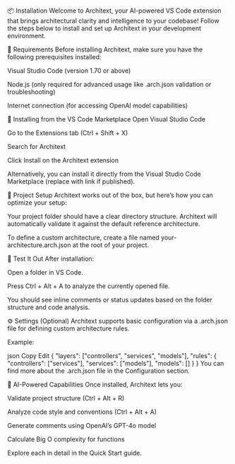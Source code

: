 📦 Installation
Welcome to Architext, your AI-powered VS Code extension that brings architectural clarity and intelligence to your codebase!
Follow the steps below to install and set up Architext in your development environment.

🔧 Requirements
Before installing Architext, make sure you have the following prerequisites installed:

Visual Studio Code (version 1.70 or above)

Node.js (only required for advanced usage like .arch.json validation or troubleshooting)

Internet connection (for accessing OpenAI model capabilities)

🧩 Installing from the VS Code Marketplace
Open Visual Studio Code

Go to the Extensions tab (Ctrl + Shift + X)

Search for Architext

Click Install on the Architext extension

Alternatively, you can install it directly from the Visual Studio Code Marketplace (replace with link if published).

📁 Project Setup
Architext works out of the box, but here’s how you can optimize your setup:

Your project folder should have a clear directory structure. Architext will automatically validate it against the default reference architecture.

To define a custom architecture, create a file named your-architecture.arch.json at the root of your project.

🧪 Test It Out
After installation:

Open a folder in VS Code.

Press Ctrl + Alt + A to analyze the currently opened file.

You should see inline comments or status updates based on the folder structure and code analysis.

⚙️ Settings (Optional)
Architext supports basic configuration via a .arch.json file for defining custom architecture rules.

Example:

json
Copy
Edit
{
  "layers": ["controllers", "services", "models"],
  "rules": {
    "controllers": ["services"],
    "services": ["models"],
    "models": []
  }
}
You can find more about the .arch.json file in the Configuration section.

🤖 AI-Powered Capabilities
Once installed, Architext lets you:

Validate project structure (Ctrl + Alt + R)

Analyze code style and conventions (Ctrl + Alt + A)

Generate comments using OpenAI’s GPT-4o model

Calculate Big O complexity for functions

Explore each in detail in the Quick Start guide.